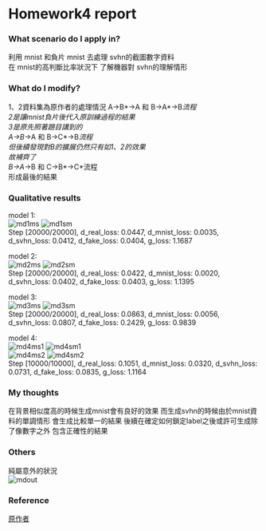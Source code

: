 # Homework4 report

### What scenario do I apply in?  
利用 mnist 和負片 mnist 去處理 svhn的截圖數字資料  
在 mnist的高判斷比率狀況下 了解機器對 svhn的理解情形  

### What do I modify?   
1、2資料集為原作者的處理情況
A->B*->A 和 B->A*->B*流程   
2是讓mnist負片後代入原訓練過程的結果  
3是原先照著題目講到的  
A->B*->A 和 B->C*->B*流程  
但後續發現對B的擴展仍然只有如1、2的效果  
故補齊了  
B->A*->B 和 C->B*->C*流程  
形成最後的結果

### Qualitative results
model 1:  
![md1ms](https://github.com/w95wayne10/homework4-Bi-Cycle-GAN/blob/master/mnist-svhn-transfer/samples/sample-20000-m-s.png) ![md1sm](https://github.com/w95wayne10/homework4-Bi-Cycle-GAN/blob/master/mnist-svhn-transfer/samples/sample-20000-s-m.png)  
Step [20000/20000], d_real_loss: 0.0447, d_mnist_loss: 0.0035, d_svhn_loss: 0.0412, d_fake_loss: 0.0404, g_loss: 1.1687  

model 2:  
![md2ms](https://github.com/w95wayne10/homework4-Bi-Cycle-GAN/blob/master/mnist-svhn-transfer2/samples/sample-20000-m-s.png) ![md2sm](https://github.com/w95wayne10/homework4-Bi-Cycle-GAN/blob/master/mnist-svhn-transfer2/samples/sample-20000-s-m.png)  
Step [20000/20000], d_real_loss: 0.0422, d_mnist_loss: 0.0020, d_svhn_loss: 0.0402, d_fake_loss: 0.0403, g_loss: 1.1395  

model 3:  
![md3ms](https://github.com/w95wayne10/homework4-Bi-Cycle-GAN/blob/master/mnist-svhn-transfer3/samples/sample-20000-m-s.png) ![md3sm](https://github.com/w95wayne10/homework4-Bi-Cycle-GAN/blob/master/mnist-svhn-transfer3/samples/sample-20000-s-m.png)  
Step [20000/20000], d_real_loss: 0.0863, d_mnist_loss: 0.0056, d_svhn_loss: 0.0807, d_fake_loss: 0.2429, g_loss: 0.9839  

model 4:  
![md4ms1](https://github.com/w95wayne10/homework4-Bi-Cycle-GAN/blob/master/mnist-svhn-transfer4/samples/sample-10000-m-s.png) ![md4sm1](https://github.com/w95wayne10/homework4-Bi-Cycle-GAN/blob/master/mnist-svhn-transfer4/samples/sample-10000-s-m.png)  
![md4ms2](https://github.com/w95wayne10/homework4-Bi-Cycle-GAN/blob/master/mnist-svhn-transfer4/samples/sample2-10000-m-s.png) ![md4sm2](https://github.com/w95wayne10/homework4-Bi-Cycle-GAN/blob/master/mnist-svhn-transfer4/samples/sample2-10000-s-m.png)  
Step [10000/10000], d_real_loss: 0.1051, d_mnist_loss: 0.0320, d_svhn_loss: 0.0731, d_fake_loss: 0.0835, g_loss: 1.1164  

### My thoughts 
在背景相似度高的時候生成mnist會有良好的效果
而生成svhn的時候由於mnist資料的單調情形 會生成比較單一的結果
後續在確定如何鎖定label之後或許可生成除了像數字之外 包含正確性的結果

### Others
純屬意外的狀況  
![mdout](https://github.com/w95wayne10/homework4-Bi-Cycle-GAN/blob/master/mnist-svhn-transfer4/samples/XDD/sample2-2000-s-m.png)

### Reference
[原作者](https://github.com/yunjey/mnist-svhn-transfer)  